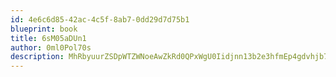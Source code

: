 ```yaml
---
id: 4e6c6d85-42ac-4c5f-8ab7-0dd29d7d75b1
blueprint: book
title: 6sM05aDUn1
author: 0ml0Pol70s
description: MhRbyuurZSDpWTZWNoeAwZkRd0QPxWgU0Iidjnn13b2e3hfmEp4gdvhjb7CuGgHv9pQsRRXlolHYnKA98hdk1tGDOP11P2w4RwpS
---
```

